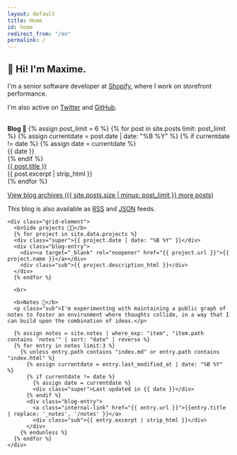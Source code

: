 ```yaml
---
layout: default
title: Home
id: home
redirect_from: "/en"
permalink: /
---
```


<div>
  <h2>👋 Hi! I'm Maxime.</h2>
  <p>
    I'm a senior software developer at <a target="_blank" rel="noopener" href="https://www.shopify.ca/">Shopify</a>, where I work on storefront performance.
  </p>

  <p class="sub">
    I'm also active on <a title='Twitter' rel="me" target="_blank" rel="noopener" href="https://twitter.com/vaillancourtmax">Twitter</a> and
    <a title='GitHub' rel="me" target="_blank" rel="noopener" href="https://github.com/maximevaillancourt/">GitHub</a>.
  </p>

  <br>

  <div class="grid">
    <div class="grid-element">
      <b>Blog 📝</b>
      {% assign post_limit = 6 %}
      {% for post in site.posts limit: post_limit %}
        {% assign currentdate = post.date | date: "%B %Y" %}
        {% if currentdate != date %}
          {% assign date = currentdate %}
          <div class="super">{{ date }}</div>
        {% endif %}
          <div class="blog-entry">
            <div><a class="internal-link" href="{{ post.url }}">{{ post.title }}</a></div>
            <div class="sub">{{ post.excerpt | strip_html }}</div>
          </div>
      {% endfor %}
      <br>
      <div class="sub">
        <p>
          <a class="internal-link" href="/blog">
            View blog archives ({{ site.posts.size | minus: post_limit }} more posts)
          </a>
        </p>
        <p>
          This blog is also available as <a class="internal-link" target="_blank" href="/rss.xml">RSS</a> and <a class="internal-link" target="_blank" href="/feed.json">JSON</a> feeds.
        </p>
      </div>
    </div>

    <div class="grid-element">
      <b>Side projects 👨‍💻</b>
      {% for project in site.data.projects %}
      <div class="super">{{ project.date | date: "%B %Y" }}</div>
      <div class="blog-entry">
        <div><a target="_blank" rel="noopener" href="{{ project.url }}">{{ project.name }}</a></div>
        <div class="sub">{{ project.description_html }}</div>
      </div>
      {% endfor %}

      <br>

      <b>Notes 📘</b>
      <p class="sub">I'm experimenting with maintaining a public graph of notes to foster an environment where thoughts collide, in a way that I can build upon the combination of ideas.</p>

      {% assign notes = site.notes | where_exp: "item", "item.path contains 'notes'" | sort: "date" | reverse %}
      {% for entry in notes limit:3 %}
        {% unless entry.path contains "index.md" or entry.path contains "index.html" %}
          {% assign currentdate = entry.last_modified_at | date: "%B %Y" %}
          {% if currentdate != date %}
            {% assign date = currentdate %}
            <div class="super">Last updated in {{ date }}</div>
          {% endif %}
          <div class="blog-entry">
            <a class="internal-link" href="{{ entry.url }}">{{entry.title | replace: '_notes', '/notes' }}</a>
            <div class="sub">{{ entry.excerpt | strip_html }}</div>
          </div>
        {% endunless %}
      {% endfor %}
    </div>
  </div>
</div>
